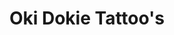 ---
layout: info
type: Premium
title: Oki Dokie Tattoo's
section: tattoo shop
logo: oki_dokie
ratings:
phone: "7771302"
email:
address:
description: Locally owned with disposal needles and unique for its water ink tattoos. Located on Wharf Road inside the Vanuatu Handicraft Market.
---